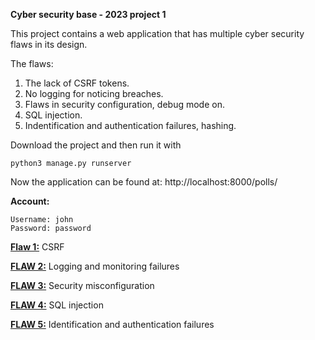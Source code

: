 **Cyber security base - 2023 project 1**

This project contains a web application that has multiple cyber security flaws in its design.

The flaws:
  1. The lack of CSRF tokens.
  2. No logging for noticing breaches.
  3. Flaws in security configuration, debug mode on.
  4. SQL injection.
  5. Indentification and authentication failures, hashing.

Download the project and then run it with

```
python3 manage.py runserver
```

Now the application can be found at:
http://localhost:8000/polls/

**Account:**
```
Username: john
Password: password
```

[**Flaw 1:**](https://github.com/LassiEH/CSB-Project/blob/b34fcf15f3a962548316a8ee654b242978b0137a/mysite/polls/templates/polls/detail.html#L13)
 CSRF
 
[**FLAW 2:**](https://github.com/LassiEH/CSB-Project/blob/31f8efd1bf4247eb59634f24b3865b76601fd577/mysite/mysite/settings.py#L116)
 Logging and monitoring failures

[**FLAW 3:**](https://github.com/LassiEH/CSB-Project/blob/31f8efd1bf4247eb59634f24b3865b76601fd577/mysite/mysite/settings.py#L27)
 Security misconfiguration

[**FLAW 4:**](https://github.com/LassiEH/CSB-Project/blob/31f8efd1bf4247eb59634f24b3865b76601fd577/mysite/polls/views.py#L23)
 SQL injection

[**FLAW 5:**](https://github.com/LassiEH/CSB-Project/blob/31f8efd1bf4247eb59634f24b3865b76601fd577/mysite/mysite/settings.py#L150)
 Identification and authentication failures
